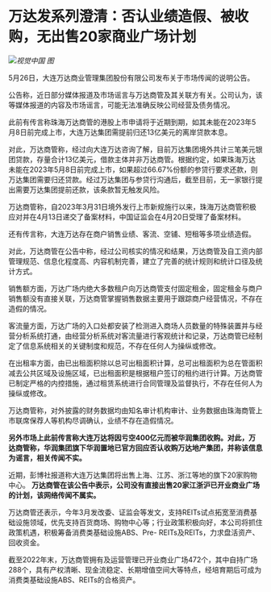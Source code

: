 # 万达发系列澄清：否认业绩造假、被收购，无出售20家商业广场计划

![](https://inews.gtimg.com/newsapp_bt/0/15800281903/1000)_视觉中国 图_

5月26日，大连万达商业管理集团股份有限公司发布关于市场传闻的说明公告。

公告称，近日部分媒体报道及市场谣言与万达商管及其关联方有关。公司认为，该等媒体报道的内容及市场谣言，可能无法准确反映公司经营及债务情况。

此前有传言称珠海万达商管的港股上市申请将于近期到期，如其未能在2023年5月8日前完成上市，大连万达集团需提前归还13亿美元的离岸贷款本息。

对此，万达商管称，经过向大连万达咨询了解，目前万达集团境外共计三笔美元银团贷款，存量合计13亿美元，借款主体并非万达商管。根据约定，如果珠海万达未能在2023年5月8日前完成上市，如果超过66.67%份额的参贷行要求还款，则万达集团需要归还贷款。经过万达集团与参贷行沟通后，截至目前，无一家银行提出需要万达集团提前还款，该条款暂无触发风险。

万达商管称，自2023年3月31日境外发行上市新规施行以来，珠海万达商管积极应对并在4月13日递交了备案材料，中国证监会在4月20日受理了备案材料。

还有传言称，大连万达存在商户销售业绩、客流、空铺、短租等多项业绩造假。

对此，万达商管在公告中称，经过公司核实的情况和结果，万达商管及自工资内部管理规范、信息化程度高、内容机制完善，建立了完善的统计规则和统计口径及统计方式。

销售额方面，万达广场内绝大多数租户向万达商管支付固定租金，固定租金与商户销售额没有直接关联，万达商管掌握销售数据主要用于跟踪商户经营情况，不存在造假的情况。

客流量方面，万达广场的入口处都安装了检测进入商场人员数量的特殊装置并与经营分析系统打通，由经营分析系统对客流量进行客观统计和记录，万达商管已经制定了信息系统相关的关键制度和规范，不存在任何人为操纵或修改。

在出租率方面，由已出租面积除以总可出租面积计算，总可出租面积为总在管面积减去公共区域及设施区域，已出租面积是根据租户签订的租约进行计算。万达商管已制定严格的内控措施，通过租赁系统进行合同管理及监督执行，不存在任何人为操纵或修改。

万达商管称，对外披露的财务数据均由知名审计机构审计、业务数据由珠海商管上市联席保荐人等机构尽调确认，业绩不存在造假情况。

**另外市场上此前传言称大连万达将因亏空400亿元而被华润集团收购。对此，万达商管称，华润集团旗下华润置地已官方回应否认收购万达地产集团，并称该信息为谣言，相关传闻不实。**

近期，彭博社报道称大连万达集团将出售上海、江苏、浙江等地的旗下20家购物中心。
**万达商管在该公告中表示，公司没有直接出售20家江浙沪已开业商业广场的计划，该网络传闻不属实。**

万达商管还表示，今年3月发改委、证监会等发文，支持REITs试点拓宽至消费基础设施领域，优先支持百货商场、购物中心等；行业政策积极向好，本公司将抓住政策机遇，积极筹备消费类基础设施ABS、Pre-
REITs及REITs，力求盘活资产、回收资金。

截至2022年末，万达商管拥有及运营管理已开业商业广场472个，其中自持广场288个，具有产权清晰、现金流稳定、长期增值空间大等特点，经培育期后可成为消费类基础设施ABS、REITs的合格资产。

